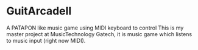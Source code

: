 # GuitArcadeII
A PATAPON like music game using MIDI keyboard to control
This is my master project at MusicTechnology Gatech, it is music game which listens to music input (right now MIDI).

